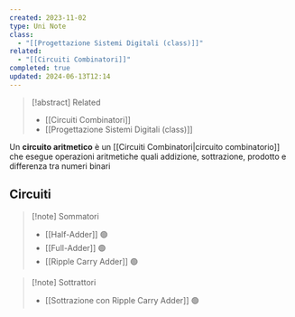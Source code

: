 ```yaml
---
created: 2023-11-02
type: Uni Note
class:
  - "[[Progettazione Sistemi Digitali (class)]]"
related:
  - "[[Circuiti Combinatori]]"
completed: true
updated: 2024-06-13T12:14
---
```

>[!abstract] Related
>- [[Circuiti Combinatori]]
>- [[Progettazione Sistemi Digitali (class)]]

Un **circuito aritmetico** è un [[Circuiti Combinatori|circuito combinatorio]] che esegue operazioni aritmetiche quali addizione, sottrazione, prodotto e differenza tra numeri binari

## Circuiti

>[!note] Sommatori
>- [[Half-Adder]] 🟢
>- [[Full-Adder]] 🟢
>- [[Ripple Carry Adder]] 🟢

>[!note] Sottrattori
>- [[Sottrazione con Ripple Carry Adder]] 🟢
